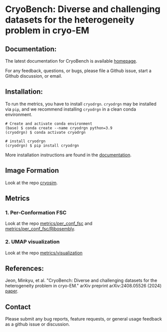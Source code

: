 # CryoBench: Diverse and challenging datasets for the heterogeneity problem in cryo-EM

## Documentation:

The latest documentation for CryoBench is available [homepage](https://cryobench.cs.princeton.edu/).

For any feedback, questions, or bugs, please file a Github issue, start a Github discussion, or email.

## Installation:
To run the metrics, you have to install `cryodrgn`.
`cryodrgn` may be installed via `pip`, and we recommend installing `cryodrgn` in a clean conda environment.

    # Create and activate conda environment
    (base) $ conda create --name cryodrgn python=3.9
    (cryodrgn) $ conda activate cryodrgn

    # install cryodrgn
    (cryodrgn) $ pip install cryodrgn

More installation instructions are found in the [documentation](https://ez-lab.gitbook.io/cryodrgn/installation).

## Image Formation
Look at the repo [cryosim](https://github.com/ml-struct-bio/CryoBench/tree/main/cryosim).

## Metrics

### 1. Per-Conformation FSC
Look at the repo [metrics/per_conf_fsc](https://github.com/ml-struct-bio/CryoBench/tree/main/metrics/per_conf_fsc) and [metrics/per_conf_fsc/Ribosembly](https://github.com/ml-struct-bio/CryoBench/tree/main/metrics/per_conf_fsc_Ribosembly).

### 2. UMAP visualization
Look at the repo [metrics/visualization](https://github.com/ml-struct-bio/CryoBench/tree/main/metrics/visualization)

	
## References:

Jeon, Minkyu, et al. "CryoBench: Diverse and challenging datasets for the heterogeneity problem in cryo-EM." arXiv preprint arXiv:2408.05526 (2024) [paper](https://arxiv.org/abs/2408.05526).

## Contact

Please submit any bug reports, feature requests, or general usage feedback as a github issue or discussion.
